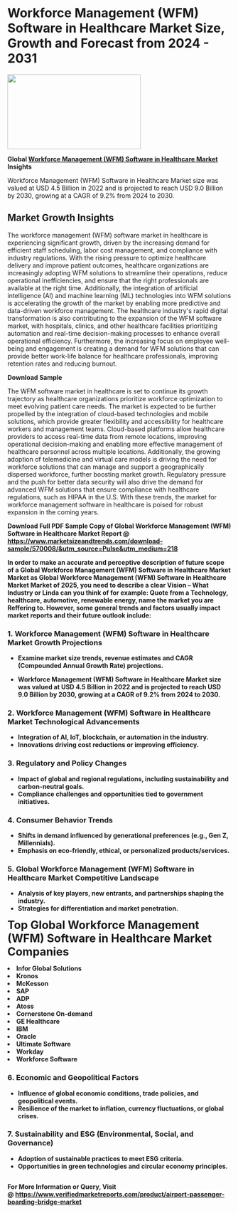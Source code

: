 <H1>Workforce Management (WFM) Software in Healthcare Market Size, Growth and Forecast from 2024 - 2031</H1><img class="aligncenter size-medium wp-image-584254" src="https://thirdeyenews.in/wp-content/uploads/2024/09/Global-Market-Research-300x168.jpeg" alt="" width="300" height="168" /><p><strong>Global&nbsp;<a href="https://www.marketsizeandtrends.com/download-sample/570008/&amp;utm_source=Pulse&amp;utm_medium=218">Workforce Management (WFM) Software in Healthcare Market</a> Insights</strong></p><p>Workforce Management (WFM) Software in Healthcare Market size was valued at USD 4.5 Billion in 2022 and is projected to reach USD 9.0 Billion by 2030, growing at a CAGR of 9.2% from 2024 to 2030.</p><p><h2>Market Growth Insights</h2> <p>The workforce management (WFM) software market in healthcare is experiencing significant growth, driven by the increasing demand for efficient staff scheduling, labor cost management, and compliance with industry regulations. With the rising pressure to optimize healthcare delivery and improve patient outcomes, healthcare organizations are increasingly adopting WFM solutions to streamline their operations, reduce operational inefficiencies, and ensure that the right professionals are available at the right time. Additionally, the integration of artificial intelligence (AI) and machine learning (ML) technologies into WFM solutions is accelerating the growth of the market by enabling more predictive and data-driven workforce management. The healthcare industry's rapid digital transformation is also contributing to the expansion of the WFM software market, with hospitals, clinics, and other healthcare facilities prioritizing automation and real-time decision-making processes to enhance overall operational efficiency. Furthermore, the increasing focus on employee well-being and engagement is creating a demand for WFM solutions that can provide better work-life balance for healthcare professionals, improving retention rates and reducing burnout.</p> <p><strong>Download Sample</strong></p> <p>The WFM software market in healthcare is set to continue its growth trajectory as healthcare organizations prioritize workforce optimization to meet evolving patient care needs. The market is expected to be further propelled by the integration of cloud-based technologies and mobile solutions, which provide greater flexibility and accessibility for healthcare workers and management teams. Cloud-based platforms allow healthcare providers to access real-time data from remote locations, improving operational decision-making and enabling more effective management of healthcare personnel across multiple locations. Additionally, the growing adoption of telemedicine and virtual care models is driving the need for workforce solutions that can manage and support a geographically dispersed workforce, further boosting market growth. Regulatory pressure and the push for better data security will also drive the demand for advanced WFM solutions that ensure compliance with healthcare regulations, such as HIPAA in the U.S. With these trends, the market for workforce management software in healthcare is poised for robust expansion in the coming years. <p><strong></p><p><span class=""><strong>Download Full PDF Sample Copy of Global Workforce Management (WFM) Software in Healthcare Market Report</strong> @ <a href="https://www.marketsizeandtrends.com/download-sample/570008/&amp;utm_source=Pulse&amp;utm_medium=218" target="_blank">https://www.marketsizeandtrends.com/download-sample/570008/&amp;utm_source=Pulse&amp;utm_medium=218</a></span></p><p>In order to make an accurate and perceptive description of future scope of a Global&nbsp;Workforce Management (WFM) Software in Healthcare Market Market as Global&nbsp;Workforce Management (WFM) Software in Healthcare Market Market of 2025, you need to describe a clear Vision &ndash; What Industry or Linda can you think of for example: Quote from a Technology, healthcare, automotive, renewable energy, name the market you are Reffering to. However, some general trends and factors usually impact market reports and their future outlook include:</p><h3>1.&nbsp;<strong>Workforce Management (WFM) Software in Healthcare Market Growth Projections</strong></h3><ul><li>Examine market size trends, revenue estimates and CAGR (Compounded Annual Growth Rate) projections.</li><li><p>Workforce Management (WFM) Software in Healthcare Market size was valued at USD 4.5 Billion in 2022 and is projected to reach USD 9.0 Billion by 2030, growing at a CAGR of 9.2% from 2024 to 2030.</p></li></ul><h3>2.&nbsp;<strong>Workforce Management (WFM) Software in Healthcare Market Technological Advancements</strong></h3><ul><li>Integration of AI, IoT, blockchain, or automation in the industry.</li><li>Innovations driving cost reductions or improving efficiency.</li></ul><h3>3.&nbsp;<strong>Regulatory and Policy Changes</strong></h3><ul><li>Impact of global and regional regulations, including sustainability and carbon-neutral goals.</li><li>Compliance challenges and opportunities tied to government initiatives.</li></ul><h3>4.&nbsp;<strong>Consumer Behavior Trends</strong></h3><ul><li>Shifts in demand influenced by generational preferences (e.g., Gen Z, Millennials).</li><li>Emphasis on eco-friendly, ethical, or personalized products/services.</li></ul><h3>5.&nbsp;<strong>Global Workforce Management (WFM) Software in Healthcare Market Competitive Landscape</strong></h3><ul><li>Analysis of key players, new entrants, and partnerships shaping the industry.</li><li>Strategies for differentiation and market penetration.</li></ul><p data-pm-slice="1 1 []"><span style="color: inherit; font-family: inherit; font-size: 25px;">Top Global Workforce Management (WFM) Software in Healthcare Market Companies</span></p><div class="" data-test-id=""><p><li>Infor Global Solutions</li><li> Kronos</li><li> McKesson</li><li> SAP</li><li> ADP</li><li> Atoss</li><li> Cornerstone On-demand</li><li> GE Healthcare</li><li> IBM</li><li> Oracle</li><li> Ultimate Software</li><li> Workday</li><li> Workforce Software</li></p></div><h3>6.&nbsp;<strong>Economic and Geopolitical Factors</strong></h3><ul><li>Influence of global economic conditions, trade policies, and geopolitical events.</li><li>Resilience of the market to inflation, currency fluctuations, or global crises.</li></ul><h3>7.&nbsp;<strong>Sustainability and ESG (Environmental, Social, and Governance)</strong></h3><ul><li>Adoption of sustainable practices to meet ESG criteria.</li><li>Opportunities in green technologies and circular economy principles.</li></ul><h2><strong style="font-size: 14px;">For More Information or Query, Visit @&nbsp;</strong><a style="background-color: #ffffff; font-size: 14px;" href="https://www.marketsizeandtrends.com/report/workforce-management-wfm-software-in-healthcare-market/" target="_blank">https://www.verifiedmarketreports.com/product/airport-passenger-boarding-bridge-market</a></h2>
